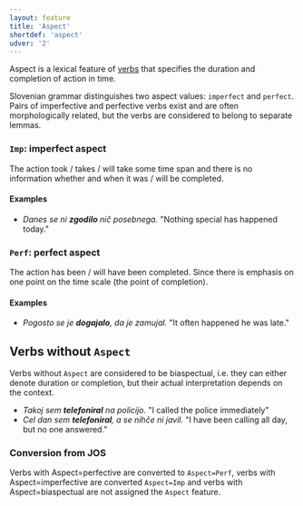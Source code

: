 ```yaml
---
layout: feature
title: 'Aspect'
shortdef: 'aspect'
udver: '2'
---
```


Aspect is a lexical feature of [verbs](VERB) that specifies the duration and completion of action in time.

Slovenian grammar distinguishes two aspect values: `imperfect` and `perfect`. Pairs of imperfective and perfective verbs exist and are often morphologically related, but the verbs are considered to belong to separate lemmas.

### <a name="Imp">`Imp`</a>: imperfect aspect

The action took / takes / will take some time span and there is no information whether and when it was / will be completed.

#### Examples

* _Danes se ni <b>zgodilo</b> nič posebnega._ "Nothing special has happened today."

### <a name="Perf">`Perf`</a>: perfect aspect

The action has been / will have been completed. Since there is emphasis on one point on the time scale (the point of completion).

#### Examples

* _Pogosto se je <b>dogajalo</b>, da je zamujal._ "It often happened he was late."

## Verbs without `Aspect`

Verbs without `Aspect` are considered to be biaspectual, i.e. they can either denote duration or completion, but their actual interpretation depends on the context.

* _Takoj sem <b>telefoniral</b> na policijo._ "I called the police immediately"
* _Cel dan sem <b>telefoniral</b>, a se nihče ni javil._ "I have been calling all day, but no one answered."

### Conversion from JOS

Verbs with Aspect=perfective are converted to `Aspect=Perf`, verbs with Aspect=imperfective are converted `Aspect=Imp` and verbs with Aspect=biaspectual are not assigned the `Aspect` feature.
<!-- Interlanguage links updated Po lis 14 15:34:40 CET 2022 -->
